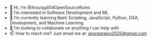 - 👋 Hi, I’m @Anurag404OpenSourceRules
- 👀 I’m interested in Software Development and ML
- 🌱 I’m currently learning Bash Scripting, JavaScript, Python, DSA, Development, and Machine Learning
- 💞️ I’m looking to collaborate on anything I can help with
- 📫 How to reach me? Just email me at: anuragrajcs2025@gmail.com

<!---
Anurag404OpenSourceRules/Anurag404OpenSourceRules is a ✨ special ✨ repository because its `README.md` (this file) appears on your GitHub profile.
You can click the Preview link to take a look at your changes.
--->
